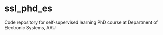 # ssl_phd_es
Code repository for self-supervised learning PhD course at Department of Electronic Systems, AAU
